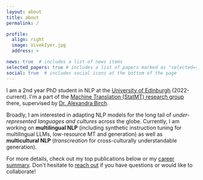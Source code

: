 ```yaml
---
layout: about
title: about
permalink: /

profile:
  align: right
  image: VivekIyer.jpg
  address: >

news: true  # includes a list of news items
selected_papers: true # includes a list of papers marked as "selected={true}"
social: true  # includes social icons at the bottom of the page
---
```


I am a 2nd year PhD student in NLP at the [University of Edinburgh](https://edinburghnlp.inf.ed.ac.uk/) (2022-current). I'm a part of the [Machine Translation (StatMT) research group](https://www.wiki.ed.ac.uk/display/statmt/statmt+Home) there, supervised by [Dr. Alexandra Birch](https://sites.google.com/view/alexandra-birch/). 

Broadly, I am interested in adapting NLP models for the long tail of *under-represented languages and cultures* across the globe. Currently, I am working on **multilingual NLP** (including synthetic instruction tuning for multilingual LLMs, low-resource MT and generation) as well as **multicultural NLP** (*transcreation* for cross-culturally understandable generation).

<!-- In the past, my experience has been quite diverse, and I've published in top *ACL conferences on modelling for low-resource LLM-MT [[1]](https://aclanthology.org/2024.americasnlp-1.25/), resolving ambiguity in MT [[2]](https://aclanthology.org/2023.wmt-1.44/)[[3]](https://aclanthology.org/2023.findings-emnlp.859), synthetic pretraining for multilingual NMT [[4]](https://aclanthology.org/2023.findings-eacl.72) and, in another life, on ontologies too [[5]](https://aclanthology.org/2021.emnlp-main.842). -->

For more details, check out my top publications below or my [career summary](http://localhost:4000/experience/). Don't hesitate to [reach out](mailto:vivek.iyer@ed.ac.uk) if you have questions or would like to collaborate!